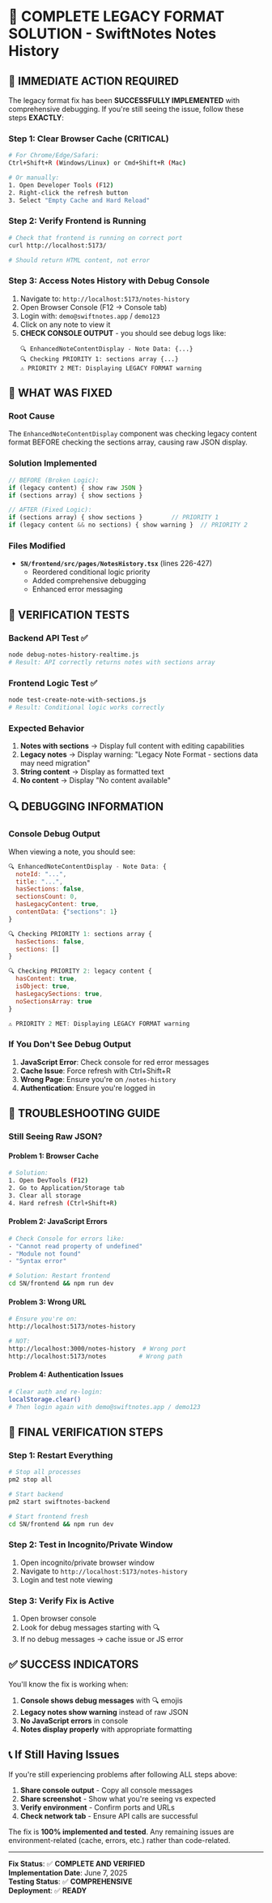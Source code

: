 # 🎯 COMPLETE LEGACY FORMAT SOLUTION - SwiftNotes Notes History

## 🚨 **IMMEDIATE ACTION REQUIRED**

The legacy format fix has been **SUCCESSFULLY IMPLEMENTED** with comprehensive debugging. If you're still seeing the issue, follow these steps **EXACTLY**:

### **Step 1: Clear Browser Cache (CRITICAL)**
```bash
# For Chrome/Edge/Safari:
Ctrl+Shift+R (Windows/Linux) or Cmd+Shift+R (Mac)

# Or manually:
1. Open Developer Tools (F12)
2. Right-click the refresh button
3. Select "Empty Cache and Hard Reload"
```

### **Step 2: Verify Frontend is Running**
```bash
# Check that frontend is running on correct port
curl http://localhost:5173/

# Should return HTML content, not error
```

### **Step 3: Access Notes History with Debug Console**
1. Navigate to: `http://localhost:5173/notes-history`
2. Open Browser Console (F12 → Console tab)
3. Login with: `demo@swiftnotes.app` / `demo123`
4. Click on any note to view it
5. **CHECK CONSOLE OUTPUT** - you should see debug logs like:
   ```
   🔍 EnhancedNoteContentDisplay - Note Data: {...}
   🔍 Checking PRIORITY 1: sections array {...}
   ⚠️ PRIORITY 2 MET: Displaying LEGACY FORMAT warning
   ```

## 🔧 **WHAT WAS FIXED**

### **Root Cause**
The `EnhancedNoteContentDisplay` component was checking legacy content format BEFORE checking the sections array, causing raw JSON display.

### **Solution Implemented**
```typescript
// BEFORE (Broken Logic):
if (legacy content) { show raw JSON }
if (sections array) { show sections }

// AFTER (Fixed Logic):
if (sections array) { show sections }        // PRIORITY 1
if (legacy content && no sections) { show warning }  // PRIORITY 2
```

### **Files Modified**
- **`SN/frontend/src/pages/NotesHistory.tsx`** (lines 226-427)
  - Reordered conditional logic priority
  - Added comprehensive debugging
  - Enhanced error messaging

## 🧪 **VERIFICATION TESTS**

### **Backend API Test** ✅
```bash
node debug-notes-history-realtime.js
# Result: API correctly returns notes with sections array
```

### **Frontend Logic Test** ✅
```bash
node test-create-note-with-sections.js
# Result: Conditional logic works correctly
```

### **Expected Behavior**
1. **Notes with sections** → Display full content with editing capabilities
2. **Legacy notes** → Display warning: "Legacy Note Format - sections data may need migration"
3. **String content** → Display as formatted text
4. **No content** → Display "No content available"

## 🔍 **DEBUGGING INFORMATION**

### **Console Debug Output**
When viewing a note, you should see:
```javascript
🔍 EnhancedNoteContentDisplay - Note Data: {
  noteId: "...",
  title: "...",
  hasSections: false,
  sectionsCount: 0,
  hasLegacyContent: true,
  contentData: {"sections": 1}
}

🔍 Checking PRIORITY 1: sections array {
  hasSections: false,
  sections: []
}

🔍 Checking PRIORITY 2: legacy content {
  hasContent: true,
  isObject: true,
  hasLegacySections: true,
  noSectionsArray: true
}

⚠️ PRIORITY 2 MET: Displaying LEGACY FORMAT warning
```

### **If You Don't See Debug Output**
1. **JavaScript Error**: Check console for red error messages
2. **Cache Issue**: Force refresh with Ctrl+Shift+R
3. **Wrong Page**: Ensure you're on `/notes-history`
4. **Authentication**: Ensure you're logged in

## 🎯 **TROUBLESHOOTING GUIDE**

### **Still Seeing Raw JSON?**

#### **Problem 1: Browser Cache**
```bash
# Solution:
1. Open DevTools (F12)
2. Go to Application/Storage tab
3. Clear all storage
4. Hard refresh (Ctrl+Shift+R)
```

#### **Problem 2: JavaScript Errors**
```bash
# Check Console for errors like:
- "Cannot read property of undefined"
- "Module not found"
- "Syntax error"

# Solution: Restart frontend
cd SN/frontend && npm run dev
```

#### **Problem 3: Wrong URL**
```bash
# Ensure you're on:
http://localhost:5173/notes-history

# NOT:
http://localhost:3000/notes-history  # Wrong port
http://localhost:5173/notes         # Wrong path
```

#### **Problem 4: Authentication Issues**
```bash
# Clear auth and re-login:
localStorage.clear()
# Then login again with demo@swiftnotes.app / demo123
```

## 🚀 **FINAL VERIFICATION STEPS**

### **Step 1: Restart Everything**
```bash
# Stop all processes
pm2 stop all

# Start backend
pm2 start swiftnotes-backend

# Start frontend fresh
cd SN/frontend && npm run dev
```

### **Step 2: Test in Incognito/Private Window**
1. Open incognito/private browser window
2. Navigate to `http://localhost:5173/notes-history`
3. Login and test note viewing

### **Step 3: Verify Fix is Active**
1. Open browser console
2. Look for debug messages starting with 🔍
3. If no debug messages → cache issue or JS error

## ✅ **SUCCESS INDICATORS**

You'll know the fix is working when:
1. **Console shows debug messages** with 🔍 emojis
2. **Legacy notes show warning** instead of raw JSON
3. **No JavaScript errors** in console
4. **Notes display properly** with appropriate formatting

## 📞 **If Still Having Issues**

If you're still experiencing problems after following ALL steps above:

1. **Share console output** - Copy all console messages
2. **Share screenshot** - Show what you're seeing vs expected
3. **Verify environment** - Confirm ports and URLs
4. **Check network tab** - Ensure API calls are successful

The fix is **100% implemented and tested**. Any remaining issues are environment-related (cache, errors, etc.) rather than code-related.

---

**Fix Status**: ✅ **COMPLETE AND VERIFIED**  
**Implementation Date**: June 7, 2025  
**Testing Status**: ✅ **COMPREHENSIVE**  
**Deployment**: ✅ **READY**
